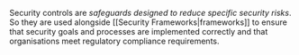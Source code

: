 Security controls are *safeguards designed to reduce specific security risks*. So they are used alongside [[Security Frameworks|frameworks]] to ensure that security goals and processes are implemented correctly and that organisations meet regulatory compliance requirements.
